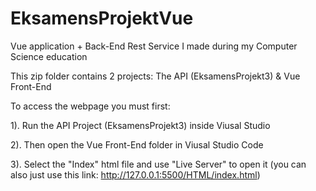 # EksamensProjektVue
Vue application + Back-End Rest Service I made during my Computer Science education

This zip folder contains 2 projects: The API (EksamensProjekt3) & Vue Front-End

To access the webpage you must first:

1). Run the API Project (EksamensProjekt3) inside Viusal Studio

2). Then open the Vue Front-End folder in Viusal Studio Code

3). Select the "Index" html file and use "Live Server" to open it (you can also just use this link: http://127.0.0.1:5500/HTML/index.html)
